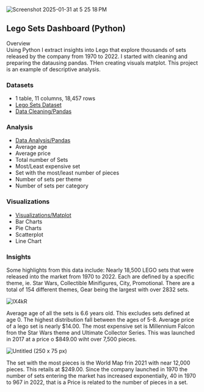  ![Screenshot 2025-01-31 at 5 25 18 PM](https://github.com/user-attachments/assets/96d75472-01ec-410b-a65e-2d94890d112d)

## Lego Sets Dashboard (Python)
Overview  
Using Python I extract insights into Lego that explore thousands of sets released by the company from 1970 to 2022. I started with cleaning and preparing the datausing pandas. THen creating visuals matplot. This project is an example of descriptive analysis.

### Datasets 
- 1 table, 11 columns, 18,457 rows 
- [Lego Sets Dataset](https://www.kaggle.com/datasets/maggieakarn/lego-dataset)
- [Data Cleaning/Pandas](1-3-lego-clean-pandas.ipynb)

###  Analysis  
- [Data Analysis/Pandas](2-3-lego-analysis-pandas.ipynb)
- Average age
- Average price
- Total number of Sets
- Most/Least expensive set
- Set with the most/least number of pieces
- Number of sets per theme
- Number of sets per category
 
 
###  Visualizations 

- [Visualizations/Matplot](3-3-lego-viz-matplot.ipynb)
- Bar Charts
- Pie Charts
- Scatterplot
- Line Chart


 
### Insights

Some highlights from this data include: Nearly 18,500 LEGO sets that were released into the market from 1970 to 2022. Each are defined by a specific theme, ie. Star Wars, Collectible Minifigures, City, Promotional. There are a total of 154 different themes, Gear being the largest with over 2832 sets.
 
![IX4kR](https://github.com/user-attachments/assets/e5653306-9aae-4249-9239-3874cc4f67cd)


Average age of all the sets is 6.6 years old. This excludes sets defined at age 0. The highest distribution fall between the ages of 5-8. Average price of a lego set is nearly $14.00. The most expensive set is Millennium Falcon fron the Star Wars theme and Ultimate Collector Series. This was launched in 2017 at a price o $849.00 wiht over 7,500 pieces.

![Untitled (250 x 75 px)](https://github.com/user-attachments/assets/43898fe4-9cd5-4b95-9c64-06cbd48819e5)

The set with the most pieces is the World Map frin 2021 with near 12,000 pieces. This retails at $249.00. Since the company launched in 1970 the number of sets entering the market has increased exponentially, 40 in 1970 to 967 in 2022, that is a  Price is related to the number of  pieces in a set.
 




 
